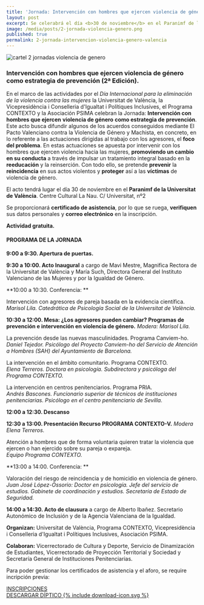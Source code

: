 ```yaml
---
title: 'Jornada: Intervención con hombres que ejercen violencia de género como estrategia de prevención (2ª Edición)'
layout: post
excerpt: Se celerabrá el día <b>30 de noviembre</b> en el Paranimf de la Universitat de València bajo el marco de las actividades por el <em>Día Internacional para la eliminación de la violencia contra las mujeres</em>.
image: /media/posts/2-jornada-violencia-genero.png
published: true
permalink: 2-jornada-intervencion-violencia-genero-valencia
---
```


![cartel 2 jornadas violencia de genero]({{site.baseurl}}/media/posts/2-jornada-violencia-genero.png)

### Intervención con hombres que ejercen violencia de género como estrategia de prevención (2ª Edición).

En el marco de las actividades por el _Día Internacional para la eliminación de la violencia contra las mujeres_ la Universitat de València, la Vicepresidència i Conselleria d'Igualtat i Polítiques Inclusives, el Programa CONTEXTO y la Asociación PSIMA celebran la Jornada: **Intervención con hombres que ejercen** **violencia de género** **como estrategia de** **prevención**. Este acto busca difundir algunos de los acuerdos conseguidos mediante El Pacto Valenciano contra la Violencia de Género y Machista, en concreto, en lo referente a las actuaciones dirigidas al trabajo con los agresores, el **foco del problema**. En estas actuaciones se apuesta por intervenir con los hombres que ejercen violencia hacia las mujeres, **promoviendo un cambio en su conducta** a través de impulsar un tratamiento integral basado en la **reeducación** y la reinserción. Con todo ello, se pretende **prevenir** la **reincidencia** en sus actos violentos y **proteger** así a las **víctimas** de violencia de género.

El acto tendrá lugar el día 30 de noviembre en el **Paranimf de la Universitat de València**. Centre Cultural La Nau. C/ Universitat, nº2

Se proporcionará **certificado de asistencia**, por lo que se ruega, **verifiquen** sus datos personales y **correo electrónico** en la inscripción.

**Actividad gratuita.**

#### PROGRAMA DE LA JORNADA

**9:00 a 9:30. Apertura de puertas.**

**9:30 a 10:00. Acto Inaugural** a cargo de Mavi Mestre, Magnifica Rectora de la Universitat de València y María Such, Directora General del Instituto Valenciano de las Mujeres y por la Igualdad de Género.

**10:00 a 10:30. Conferencia: **

Intervención con agresores de pareja basada en la evidencia científica. <br />
_Marisol Lila. Catedrática de Psicología Social de la Universitat de València._

**10:30 a 12:00. Mesa: ¿Los agresores pueden cambiar? Programas de prevención e intervención en violencia de género.** _Modera: Marisol Lila._

La prevención desde las nuevas masculinidades. Programa Canviem-ho. <br />
_Daniel Tejedor. Psicólogo del Proyecto Canviem-ho del Servicio de Atención a Hombres (SAH) del Ayuntamiento de Barcelona._

La intervención en el ámbito comunitario. Programa CONTEXTO.<br />
_Elena Terreros. Doctora en psicología. Subdirectora y psicóloga del Programa CONTEXTO._

La intervención en centros penitenciarios. Programa PRIA.<br />
_Andrés Bascones. Funcionario superior de técnicos de instituciones penitenciarias. Psicólogo en el centro penitenciario de Sevilla._

**12:00 a 12:30. Descanso**

**12:30 a 13:00. Presentación Recurso PROGRAMA CONTEXTO-V.** _Modera Elena Terreros._

Atención a hombres que de forma voluntaria quieren tratar la violencia que ejercen o han ejercido sobre su pareja o expareja.<br />
_Equipo Programa CONTEXTO._

**13:00 a 14:00. Conferencia: **

Valoración del riesgo de reincidencia y de homicidio en violencia de género.<br />
_Juan José López-Ossorio: Doctor en psicología. Jefe del servicio de estudios. Gabinete de coordinación y estudios. Secretaría de Estado de Seguridad._

**14:00 a 14:30. Acto de clausura** a cargo de Alberto Ibañez. Secretario Autonómico de Inclusión y de la Agencia Valenciana de la Igualdad.

**Organizan:** Universitat de València, Programa CONTEXTO, Vicepresidència i Conselleria d'Igualtat i Polítiques Inclusives, Asociación PSIMA.

**Colaboran:** Vicerrectorado de Cultura y Deporte, Servicio de Dinamización de Estudiantes, Vicerrectorado de Proyección Territorial y Sociedad y Secretaría General de Instituciones Penitenciarias.

Para poder gestionar los certificados de asistencia y el aforo, se require incripción previa:

<div class="margin-xl textAlign-center">
  <a href="https://www.eventbrite.es/e/registro-intervencion-con-hombres-que-ejercen-violencia-de-genero-como-estrategia-de-prevencion-2a-edicion-52446209023" class="Button Button--primary Button--lg fontSize-lg">INSCRIPCIONES</a>
</div>

<div class="margin-xl textAlign-center">
  <a href="{{site.baseurl}}/media/posts/diptico-2-jornadas-intervencion-violencia-genero.pdf" class="Button Button--outlinePrimary Button--withIcon" download>
    <span class="Button-text marginRight-sm">DESCARGAR DÍPTICO</span>
    <span class="Button-icon">{% include download-icon.svg %}</span>
  </a>
</div>
